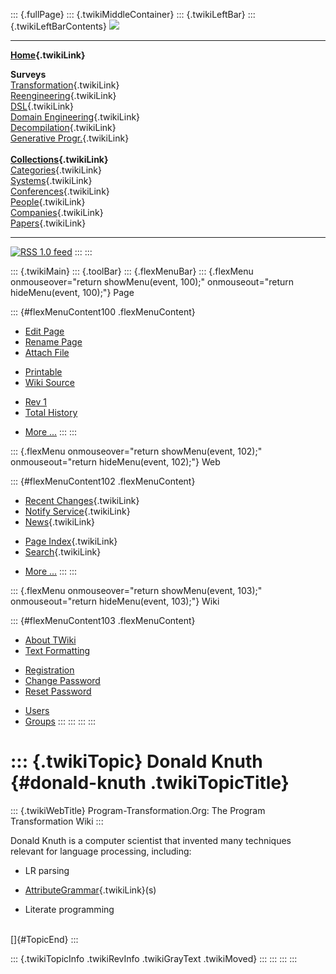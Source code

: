 ::: {.fullPage}
::: {.twikiMiddleContainer}
::: {.twikiLeftBar}
::: {.twikiLeftBarContents}
![](../pub/transformation.gif)

------------------------------------------------------------------------

**[Home](WebHome){.twikiLink}**

**Surveys**\
[Transformation](ProgramTransformation){.twikiLink}\
[Reengineering](ReengineeringWiki){.twikiLink}\
[DSL](DomainSpecificLanguages){.twikiLink}\
[Domain Engineering](DomainEngineering){.twikiLink}\
[Decompilation](DeCompilation){.twikiLink}\
[Generative Progr.](GenerativeProgrammingWiki){.twikiLink}\
\
**[Collections](CategoryCollection){.twikiLink}**\
[Categories](CategoryCategory){.twikiLink}\
[Systems](TransformationSystems){.twikiLink}\
[Conferences](TransformationConferences){.twikiLink}\
[People](TransformationPeople){.twikiLink}\
[Companies](TransformationCompanies){.twikiLink}\
[Papers](CategoryPaper){.twikiLink}

------------------------------------------------------------------------

[![](../pub/rss.gif "RSS 1.0 feed")](WebRss@skin=rss)
:::
:::

::: {.twikiMain}
::: {.toolBar}
::: {.flexMenuBar}
::: {.flexMenu onmouseover="return showMenu(event, 100);" onmouseout="return hideMenu(event, 100);"}
Page

::: {#flexMenuContent100 .flexMenuContent}
-   [Edit
    Page](http://www.program-transformation.org/edit/Transform/DonaldKnuth?t=1536826472)
-   [Rename
    Page](http://www.program-transformation.org/rename/Transform/DonaldKnuth)
-   [Attach
    File](http://www.program-transformation.org/attach/Transform/DonaldKnuth)

<!-- -->

-   [Printable](http://www.program-transformation.org/view/Transform/DonaldKnuth?skin=print.pattern)
-   [Wiki
    Source](http://www.program-transformation.org/view/Transform/DonaldKnuth?skin=text&raw=on&contenttype=text/plain)

<!-- -->

-   [Rev
    1](http://www.program-transformation.org/view/Transform/DonaldKnuth?rev=1.1)
-   [Total
    History](http://www.program-transformation.org/rdiff/Transform/DonaldKnuth)

<!-- -->

-   [More
    \...](http://www.program-transformation.org/oops/Transform/DonaldKnuth?template=oopsmore&param1=1.1&param2=1.1)
:::
:::

::: {.flexMenu onmouseover="return showMenu(event, 102);" onmouseout="return hideMenu(event, 102);"}
Web

::: {#flexMenuContent102 .flexMenuContent}
-   [Recent Changes](WebChanges){.twikiLink}
-   [Notify Service](WebNotify){.twikiLink}
-   [News](WebNews){.twikiLink}

<!-- -->

-   [Page Index](WebIndex){.twikiLink}
-   [Search](WebSearch){.twikiLink}

<!-- -->

-   [More
    \...](http://www.program-transformation.org/oops/Transform/DonaldKnuth?template=oopsmore&param1=1.1&param2=1.1)
:::
:::

::: {.flexMenu onmouseover="return showMenu(event, 103);" onmouseout="return hideMenu(event, 103);"}
Wiki

::: {#flexMenuContent103 .flexMenuContent}
-   [About
    TWiki](http://www.program-transformation.org/view/TWiki/WebHome)
-   [Text
    Formatting](http://www.program-transformation.org/view/TWiki/TextFormattingRules)

<!-- -->

-   [Registration](http://www.program-transformation.org/view/TWiki/TWikiRegistration)
-   [Change
    Password](http://www.program-transformation.org/view/TWiki/ChangePassword)
-   [Reset
    Password](http://www.program-transformation.org/view/TWiki/ResetPassword)

<!-- -->

-   [Users](http://www.program-transformation.org/view/Main/TWikiUsers)
-   [Groups](http://www.program-transformation.org/view/Main/TWikiGroups)
:::
:::
:::
:::

::: {.twikiTopic}
Donald Knuth {#donald-knuth .twikiTopicTitle}
============

::: {.twikiWebTitle}
Program-Transformation.Org: The Program Transformation Wiki
:::

Donald Knuth is a computer scientist that invented many techniques
relevant for language processing, including:

-   LR parsing

<!-- -->

-   [AttributeGrammar](AttributeGrammar){.twikiLink}(s)

<!-- -->

-   Literate programming

\
[]{#TopicEnd}
:::

::: {.twikiTopicInfo .twikiRevInfo .twikiGrayText .twikiMoved}
:::
:::
:::
:::
